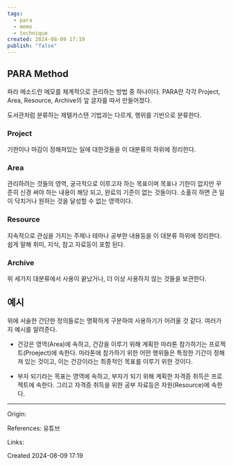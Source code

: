 ```yaml
---
tags:
  - para
  - memo
  - technique
created: 2024-08-09 17:19
publish: "false"
---
```

## PARA Method
파라 메소드란 메모를 체계적으로 관리하는 방법 중 하나이다.
PARA란 각각 Project, Area, Resource, Archive의 앞 글자를 따서 만들어졌다.

도서관처럼 분류하는 제텔카스텐 기법과는 다르게, 행위를 기반으로 분류한다.
### Project
기한이나 마감이 정해져있는 일에 대한것들을 이 대분류의 하위에 정리한다.
### Area
관리하려는 것들의 영역, 궁극적으로 이루고자 하는 목표이며 목표나 기한이 없지만 꾸준히 신경 써야 하는 내용이 해당 되고, 완료의 기준이 없는 것들이다. 소홀히 하면 큰 일이 닥치거나 원하는 것을 달성할 수 없는 영역이다.
### Resource
지속적으로 관심을 가지는 주제나 테마나 공부한 내용등을 이 대분류 하위에 정리한다. 쉽게 말해 취미, 지식, 참고 자료등이 포함 된다.
### Archive
위 세가지 대분류에서 사용이 끝났거나, 더 이상 사용하지 않는 것들을 보관한다.

## 예시
위에 서술한 간단한 정의들로는 명확하게 구분하여 사용하기가 어려울 것 같다.
여러가지 예시를 알려준다. 

- 건강은 영역(Area)에 속하고, 건강을 이루기 위해 계획한 마라톤 참가하기는 프로젝트(Proeject)에 속한다. 마라톤에 참가하기 위한 어떤 행위들은 특정한 기간이 정해져 있는 것이고, 이는 건강이라는 최종적인 목표를 이루기 위한 것이다.

- 부자 되기라는 목표는 영역에 속하고, 부자가 되기 위해 계획한 자격증 취득은 프로젝트에 속한다. 그리고 자격증 취득을 위한 공부 자료등은 자원(Resource)에 속한다.

---
Origin:

References: 유튜브

Links: 

Created 2024-08-09 17:19
